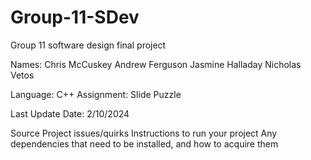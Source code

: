 # Group-11-SDev
Group 11 software design final project

Names:
Chris McCuskey
Andrew Ferguson
Jasmine Halladay
Nicholas Vetos

Language: C++
Assignment: Slide Puzzle

Last Update Date:
2/10/2024

Source
Project issues/quirks
Instructions to run your project
    Any dependencies that need to be installed, and how to acquire them
